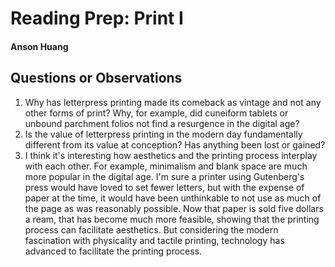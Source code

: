 # Reading Prep: Print I

#### Anson Huang

## Questions or Observations

1. Why has letterpress printing made its comeback as vintage and not any other forms of print? Why, for example, did cuneiform tablets or unbound parchment folios not find a resurgence in the digital age?
2. Is the value of letterpress printing in the modern day fundamentally different from its value at conception? Has anything been lost or gained?
3. I think it's interesting how aesthetics and the printing process interplay with each other. For example, minimalism and blank space are much more popular in the digital age. I'm sure a printer using Gutenberg's press would have loved to set fewer letters, but with the expense of paper at the time, it would have been unthinkable to not use as much of the page as was reasonably possible. Now that paper is sold five dollars a ream, that has become much more feasible, showing that the printing process can facilitate aesthetics. But considering the modern fascination with physicality and tactile printing, technology has advanced to facilitate the printing process.